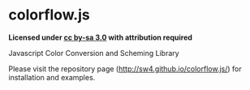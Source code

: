 colorflow.js
=============

**Licensed under [cc by-sa 3.0](http://creativecommons.org/licenses/by-sa/3.0/) with attribution required**

Javascript Color Conversion and Scheming Library

Please visit the repository page (http://sw4.github.io/colorflow.js/) for installation and examples.
